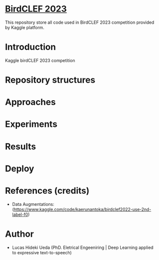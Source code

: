 # [BirdCLEF 2023](https://www.kaggle.com/competitions/birdclef-2023)

This repository store all code used in BirdCLEF 2023 competition provided by Kaggle platform.

# Introduction

Kaggle birdCLEF 2023 competition

# Repository structures

# Approaches

# Experiments

# Results

# Deploy

# References (credits)

- Data Augmentations: (https://www.kaggle.com/code/kaerunantoka/birdclef2022-use-2nd-label-f0)

# Author

- Lucas Hideki Ueda (PhD. Eletrical Engeeniring | Deep Learning applied to expressive text-to-speech)
